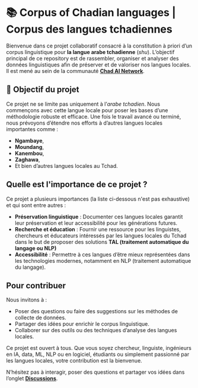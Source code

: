 # 📚 Corpus of Chadian languages | Corpus des langues tchadiennes

Bienvenue dans ce projet collaboratif consacré à la constitution à priori d’un corpus linguistique pour **la langue arabe tchadienne** (_shu_). L’objectif principal de ce repository est de rassembler, organiser et analyser des données linguistiques afin de préserver et de valoriser nos langues locales.  
Il est mené au sein de la communauté **[Chad AI Network](https://github.com/Chad-AI-Network)**. 
## 🎯 Objectif du projet  
Ce projet ne se limite pas uniquement à l’_arabe tchadien_. Nous commençons avec cette langue locale pour poser les bases d’une méthodologie robuste et efficace. Une fois le travail avancé ou terminé, nous prévoyons d’étendre nos efforts à d’autres langues locales importantes comme :  
- **Ngambaye**,  
- **Moundang**,  
- **Kanembou**,  
- **Zaghawa**,  
- Et bien d’autres langues locales au Tchad.  

## Quelle est l'importance de ce projet ?
Ce projet a plusieurs importances (la liste ci-dessous n'est pas exhaustive) et qui sont entre autres :
- **Préservation linguistique** : Documenter ces langues locales garantit leur préservation et leur accessibilité pour les générations futures.  
- **Recherche et éducation** : Fournir une ressource pour les linguistes, chercheurs et éducateurs intéressés par les langues locales du Tchad dans le but de proposer des solutions **TAL (traitement automatique du langage ou NLP)**
- **Accessibilité** : Permettre à ces langues d’être mieux représentées dans les technologies modernes, notamment en NLP (traitement automatique du langage).  

## Pour contribuer  
Nous invitons à :  
- Poser des questions ou faire des suggestions sur les méthodes de collecte de données.  
- Partager des idées pour enrichir le corpus linguistique.  
- Collaborer sur des outils ou des techniques d’analyse des langues locales.  

Ce projet est ouvert à tous. Que vous soyez chercheur, linguiste, ingénieurs en IA, data, ML, NLP ou en logiciel, étudiants ou simplement passionné par les langues locales, votre contribution est la bienvenue.  

N’hésitez pas à interagir, poser des questions et partager vos idées dans l’onglet **[Discussions](https://github.com/abdelazizharane/Corpus-Chadian-Arabic/discussions)**.
